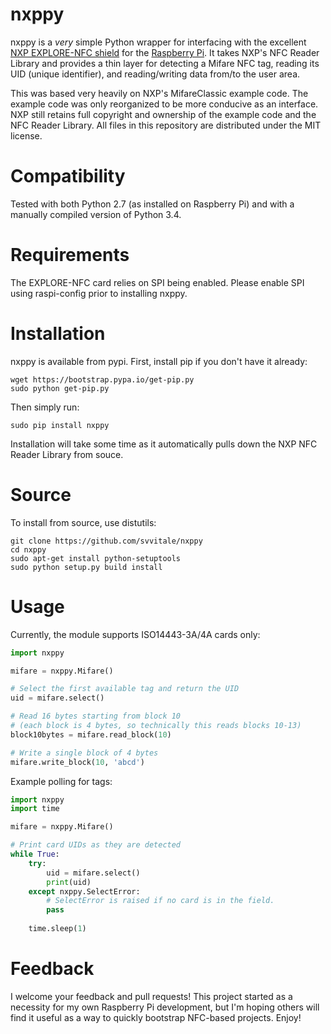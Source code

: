 nxppy
=====
nxppy is a *very* simple Python wrapper for interfacing with the excellent [NXP EXPLORE-NFC shield](http://uk.farnell.com/nxp-explore-nfc) for the [Raspberry Pi](http://www.raspberrypi.org/).  It takes NXP's NFC Reader Library and provides a thin layer for detecting a Mifare NFC tag, reading its UID (unique identifier), and reading/writing data from/to the user area.

This was based very heavily on NXP's MifareClassic example code.  The example code was only reorganized to be more conducive as an interface.  NXP still retains full copyright and ownership of the example code and the NFC Reader Library.  All files in this repository are distributed under the MIT license.

Compatibility
=====
Tested with both Python 2.7 (as installed on Raspberry Pi) and with a manually compiled version of Python 3.4.

Requirements
=====
The EXPLORE-NFC card relies on SPI being enabled. Please enable SPI using raspi-config prior to installing nxppy.

Installation
=====
nxppy is available from pypi.  First, install pip if you don't have it already:

```
wget https://bootstrap.pypa.io/get-pip.py
sudo python get-pip.py
```

Then simply run:

```
sudo pip install nxppy
```

Installation will take some time as it automatically pulls down the NXP NFC Reader Library from souce.

Source
=====
To install from source, use distutils:

```
git clone https://github.com/svvitale/nxppy
cd nxppy
sudo apt-get install python-setuptools
sudo python setup.py build install

```

Usage
=====
Currently, the module supports ISO14443-3A/4A cards only:

```python
import nxppy

mifare = nxppy.Mifare()

# Select the first available tag and return the UID
uid = mifare.select()

# Read 16 bytes starting from block 10 
# (each block is 4 bytes, so technically this reads blocks 10-13)
block10bytes = mifare.read_block(10)

# Write a single block of 4 bytes
mifare.write_block(10, 'abcd')
```

Example polling for tags:

```python
import nxppy
import time

mifare = nxppy.Mifare()

# Print card UIDs as they are detected
while True:
    try:
        uid = mifare.select()
        print(uid)
    except nxppy.SelectError:
        # SelectError is raised if no card is in the field.
        pass
        
    time.sleep(1)
```

Feedback
=====
I welcome your feedback and pull requests!  This project started as a necessity for my own Raspberry Pi development, but I'm hoping others will find it useful as a way to quickly bootstrap NFC-based projects.  Enjoy!
